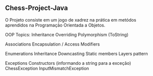 ## Chess-Project-Java
O Projeto consiste em um jogo de xadrez na prática em metódos aprendidos na Programação Orientada a Objetos.

OOP Topics:
Inheritance
Overriding
Polymorphism (ToString)

Associations
Encapsulation / Access Modifiers

Enumerations
Inheritance
Downcasting
Static members
Layers pattern

Exceptions
Constructors (informando a string para a exceção)
ChessException
InputMismatchException
